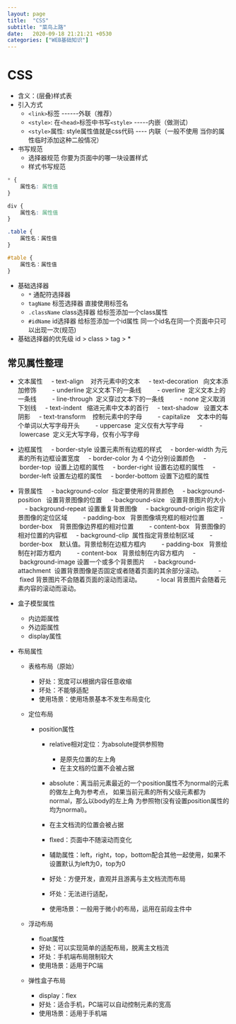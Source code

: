 ```yaml
---
layout: page
title:  "CSS"
subtitle: "菜鸟上路"
date:   2020-09-18 21:21:21 +0530
categories: ["WEB基础知识"]
---
```


# CSS

- 含义：(层叠)样式表
- 引入方式
    - `<link>`标签 ------外联（推荐）
    - `<style>`: 在`<head>`标签中书写`<style>` -----内嵌（做测试）
    - `<style>`属性: style属性值就是css代码 ---- 内联（一般不使用 当你的属性临时添加这种二般情况）
- 书写规范
    - 选择器规范 你要为页面中的哪一块设置样式
    - 样式书写规范
```css
* {
    属性名: 属性值
}

div {
    属性名: 属性值
}

.table {
    属性名：属性值
}

#table {
    属性名：属性值
}

```

- 基础选择器
    - `*` 通配符选择器
    - `tagName` 标签选择器 直接使用标签名
    - `.className` class选择器 给标签添加一个class属性
    - `#idName` id选择器 给标签添加一个id属性 同一个id名在同一个页面中只可以出现一次(规范)
- 基础选择器的优先级 id > class > tag > *

## 常见属性整理

- 文本属性
    - text-align    对齐元素中的文本
    - text-decoration   向文本添加修饰
        - underline 定义文本下的一条线
        - overline  定义文本上的一条线
        - line-through  定义穿过文本下的一条线
        - none 定义取消下划线
    - text-indent   缩进元素中文本的首行
    - text-shadow   设置文本阴影
    - text-transform    控制元素中的字母
        - capitalize    文本中的每个单词以大写字母开头
        - uppercase  定义仅有大写字母
        - lowercase  定义无大写字母，仅有小写字母
        
- 边框属性
    - border-style 设置元素所有边框的样式
    - border-width 为元素的所有边框设置宽度
    - border-color 为 4 个边分别设置颜色
    - border-top  设置上边框的属性
    - border-right 设置右边框的属性
    - border-left 设置左边框的属性
    - border-bottom 设置下边框的属性

- 背景属性
    - background-color  指定要使用的背景颜色
    - background-position   设置背景图像的位置
    - background-size   设置背景图片的大小
    - background-repeat 设置重复背景图像
    - background-origin 指定背景图像的定位区域
        - padding-box   背景图像填充框的相对位置
        - border-box    背景图像边界框的相对位置
        - content-box   背景图像的相对位置的内容框
    - background-clip  属性指定背景绘制区域
        - border-box    默认值。背景绘制在边框方框内
        - padding-box   背景绘制在衬距方框内
        - content-box   背景绘制在内容方框内
    - background-image 设置一个或多个背景图片
    - background-attachment  设置背景图像是否固定或者随着页面的其余部分滚动。
        - fixed 背景图片不会随着页面的滚动而滚动。
        - local 背景图片会随着元素内容的滚动而滚动。


- 盒子模型属性
    - 内边距属性
    - 外边距属性
    - display属性
    
- 布局属性
    - 表格布局（原始）
       - 好处：宽度可以根据内容任意收缩
       - 坏处：不能够适配
       - 使用场景：使用场景基本不发生布局变化

    - 定位布局
        - position属性
             - relative相对定位：为absolute提供参照物
                - 是原先位置的左上角
                - 在主文档的位置不会被占据
             - absolute：离当前元素最近的一个position属性不为normal的元素的做左上角为参考点，
                         如果当前元素的所有父级元素都为normal，那么以body的左上角
                         为参照物(没有设置position属性的均为normal)。
             - 在主文档流的位置会被占据
             - flxed：页面中不随滚动而变化
               
           - 辅助属性：left，right，top，bottom配合其他一起使用，如果不设置默认为left为0，top为0
           - 好处：方便开发，直观并且游离与主文档流而布局
           - 坏处：无法进行适配，
           - 使用场景：一般用于微小的布局，运用在前段主件中  
    - 浮动布局
        - float属性
         - 好处：可以实现简单的适配布局，脱离主文档流
         - 坏处：手机端布局限制较大
         - 使用场景：适用于PC端
    - 弹性盒子布局
        - display：flex
        - 好处：适合手机，PC端可以自动控制元素的宽高
        - 使用场景：适用于手机端